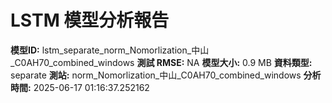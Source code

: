 # LSTM 模型分析報告
**模型ID:** lstm_separate_norm_Nomorlization_中山_C0AH70_combined_windows
**測試 RMSE:** NA
**模型大小:** 0.9 MB
**資料類型:** separate
**測站:** norm_Nomorlization_中山_C0AH70_combined_windows
**分析時間:** 2025-06-17 01:16:37.252162
